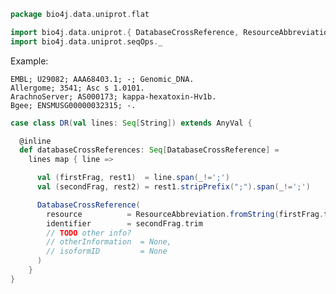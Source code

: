
```scala
package bio4j.data.uniprot.flat

import bio4j.data.uniprot.{ DatabaseCrossReference, ResourceAbbreviation }
import bio4j.data.uniprot.seqOps._
```


Example:

```
EMBL; U29082; AAA68403.1; -; Genomic_DNA.
Allergome; 3541; Asc s 1.0101.
ArachnoServer; AS000173; kappa-hexatoxin-Hv1b.
Bgee; ENSMUSG00000032315; -.
```


```scala
case class DR(val lines: Seq[String]) extends AnyVal {

  @inline
  def databaseCrossReferences: Seq[DatabaseCrossReference] =
    lines map { line =>

      val (firstFrag, rest1)  = line.span(_!=';')
      val (secondFrag, rest2) = rest1.stripPrefix(";").span(_!=';')

      DatabaseCrossReference(
        resource          = ResourceAbbreviation.fromString(firstFrag.trim),
        identifier        = secondFrag.trim
        // TODO other info?
        // otherInformation  = None,
        // isoformID         = None
      )
    }
}

```




[test/scala/LineParsingSpeed.scala]: ../../../test/scala/LineParsingSpeed.scala.md
[test/scala/lines.scala]: ../../../test/scala/lines.scala.md
[test/scala/testData.scala]: ../../../test/scala/testData.scala.md
[test/scala/FlatFileEntry.scala]: ../../../test/scala/FlatFileEntry.scala.md
[test/scala/EntryParsingSpeed.scala]: ../../../test/scala/EntryParsingSpeed.scala.md
[test/scala/FileReadSpeed.scala]: ../../../test/scala/FileReadSpeed.scala.md
[test/scala/SeqOps.scala]: ../../../test/scala/SeqOps.scala.md
[main/scala/entry.scala]: ../entry.scala.md
[main/scala/flat/SequenceData.scala]: SequenceData.scala.md
[main/scala/flat/KW.scala]: KW.scala.md
[main/scala/flat/ID.scala]: ID.scala.md
[main/scala/flat/RC.scala]: RC.scala.md
[main/scala/flat/DT.scala]: DT.scala.md
[main/scala/flat/Entry.scala]: Entry.scala.md
[main/scala/flat/GN.scala]: GN.scala.md
[main/scala/flat/parsers.scala]: parsers.scala.md
[main/scala/flat/RG.scala]: RG.scala.md
[main/scala/flat/DR.scala]: DR.scala.md
[main/scala/flat/OG.scala]: OG.scala.md
[main/scala/flat/RL.scala]: RL.scala.md
[main/scala/flat/SQ.scala]: SQ.scala.md
[main/scala/flat/PE.scala]: PE.scala.md
[main/scala/flat/OS.scala]: OS.scala.md
[main/scala/flat/CC.scala]: CC.scala.md
[main/scala/flat/OX.scala]: OX.scala.md
[main/scala/flat/OH.scala]: OH.scala.md
[main/scala/flat/RN.scala]: RN.scala.md
[main/scala/flat/DE.scala]: DE.scala.md
[main/scala/flat/RA.scala]: RA.scala.md
[main/scala/flat/RX.scala]: RX.scala.md
[main/scala/flat/FT.scala]: FT.scala.md
[main/scala/flat/AC.scala]: AC.scala.md
[main/scala/flat/RP.scala]: RP.scala.md
[main/scala/flat/lineTypes.scala]: lineTypes.scala.md
[main/scala/flat/RT.scala]: RT.scala.md
[main/scala/seqOps.scala]: ../seqOps.scala.md